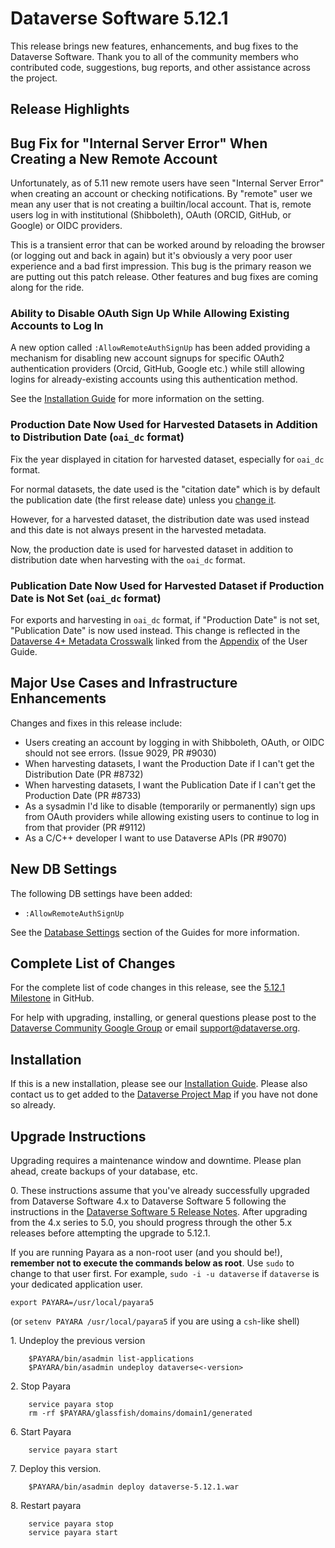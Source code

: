 # Dataverse Software 5.12.1

This release brings new features, enhancements, and bug fixes to the Dataverse Software. Thank you to all of the community members who contributed code, suggestions, bug reports, and other assistance across the project.

## Release Highlights

## Bug Fix for "Internal Server Error" When Creating a New Remote Account

Unfortunately, as of 5.11 new remote users have seen "Internal Server Error" when creating an account or checking notifications. By "remote" user we mean any user that is not creating a builtin/local account. That is, remote users log in with institutional (Shibboleth), OAuth (ORCID, GitHub, or Google) or OIDC providers.

This is a transient error that can be worked around by reloading the browser (or logging out and back in again) but it's obviously a very poor user experience and a bad first impression. This bug is the primary reason we are putting out this patch release. Other features and bug fixes are coming along for the ride.

### Ability to Disable OAuth Sign Up While Allowing Existing Accounts to Log In

A new option called `:AllowRemoteAuthSignUp` has been added providing a mechanism for disabling new account signups for specific OAuth2 authentication providers (Orcid, GitHub, Google etc.) while still allowing logins for already-existing accounts using this authentication method.

See the [Installation Guide](https://guides.dataverse.org/en/5.12.1/installation/config.html#allowremoteauthsignup) for more information on the setting. 

### Production Date Now Used for Harvested Datasets in Addition to Distribution Date (`oai_dc` format)

Fix the year displayed in citation for harvested dataset, especially for `oai_dc` format.

For normal datasets, the date used is the "citation date" which is by default the publication date (the first release date) unless you [change it](https://guides.dataverse.org/en/5.12.1/api/native-api.html#set-citation-date-field-type-for-a-dataset).

However, for a harvested dataset, the distribution date was used instead and this date is not always present in the harvested metadata.

Now, the production date is used for harvested dataset in addition to distribution date when harvesting with the `oai_dc` format.

### Publication Date Now Used for Harvested Dataset if Production Date is Not Set (`oai_dc` format)

For exports and harvesting in `oai_dc` format, if "Production Date" is not set, "Publication Date" is now used instead. This change is reflected in the [Dataverse 4+ Metadata Crosswalk][] linked from the [Appendix][] of the User Guide.

[Dataverse 4+ Metadata Crosswalk]: https://docs.google.com/spreadsheets/d/10Luzti7svVTVKTA-px27oq3RxCUM-QbiTkm8iMd5C54/edit#gid=1901625433&range=K7
[Appendix]: https://guides.dataverse.org/en/5.12.1/user/appendix.html

## Major Use Cases and Infrastructure Enhancements

Changes and fixes in this release include:

- Users creating an account by logging in with Shibboleth, OAuth, or OIDC should not see errors. (Issue 9029, PR #9030)
- When harvesting datasets, I want the Production Date if I can't get the Distribution Date (PR #8732)
- When harvesting datasets, I want the Publication Date if I can't get the Production Date (PR #8733)
- As a sysadmin I'd like to disable (temporarily or permanently) sign ups from OAuth providers while allowing existing users to continue to log in from that provider (PR #9112)
- As a C/C++ developer I want to use Dataverse APIs (PR #9070)

## New DB Settings

The following DB settings have been added:

- `:AllowRemoteAuthSignUp`

See the [Database Settings](https://guides.dataverse.org/en/5.12.1/installation/config.html#database-settings) section of the Guides for more information.

## Complete List of Changes

For the complete list of code changes in this release, see the [5.12.1 Milestone](https://github.com/IQSS/dataverse/milestone/106?closed=1) in GitHub.

For help with upgrading, installing, or general questions please post to the [Dataverse Community Google Group](https://groups.google.com/forum/#!forum/dataverse-community) or email support@dataverse.org.

## Installation

If this is a new installation, please see our [Installation Guide](https://guides.dataverse.org/en/5.12.1/installation/). Please also contact us to get added to the [Dataverse Project Map](https://guides.dataverse.org/en/5.10/installation/config.html#putting-your-dataverse-installation-on-the-map-at-dataverse-org) if you have not done so already.

## Upgrade Instructions

Upgrading requires a maintenance window and downtime. Please plan ahead, create backups of your database, etc.

0\. These instructions assume that you've already successfully upgraded from Dataverse Software 4.x to Dataverse Software 5 following the instructions in the [Dataverse Software 5 Release Notes](https://github.com/IQSS/dataverse/releases/tag/v5.0). After upgrading from the 4.x series to 5.0, you should progress through the other 5.x releases before attempting the upgrade to 5.12.1.

If you are running Payara as a non-root user (and you should be!), **remember not to execute the commands below as root**. Use `sudo` to change to that user first. For example, `sudo -i -u dataverse` if `dataverse` is your dedicated application user.

```shell
export PAYARA=/usr/local/payara5
```

(or `setenv PAYARA /usr/local/payara5` if you are using a `csh`-like shell)

1\. Undeploy the previous version

```shell
    $PAYARA/bin/asadmin list-applications
    $PAYARA/bin/asadmin undeploy dataverse<-version>
```

2\. Stop Payara

```shell
    service payara stop
    rm -rf $PAYARA/glassfish/domains/domain1/generated
```

6\. Start Payara

```shell
    service payara start
```

7\. Deploy this version.

```shell
    $PAYARA/bin/asadmin deploy dataverse-5.12.1.war
```

8\. Restart payara

```shell
    service payara stop
    service payara start
```
